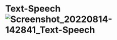 # Text-Speech![Screenshot_20220814-142841_Text-Speech](https://user-images.githubusercontent.com/58545112/184530615-60c5e9fc-4fb8-43de-a650-43c4e736c752.jpg)
